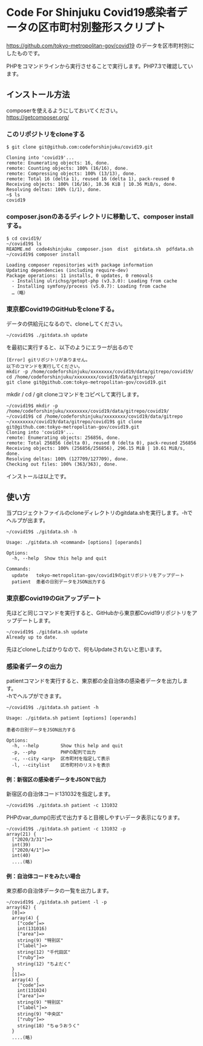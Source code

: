 # Code For Shinjuku Covid19感染者データの区市町村別整形スクリプト

https://github.com/tokyo-metropolitan-gov/covid19 のデータを区市町村別にしたものです。

PHPをコマンドラインから実行させることで実行します。PHP7.3で確認しています。

## インストール方法
composerを使えるようにしておいてください。  
https://getcomposer.org/

### このリポジトリをcloneする

```
$ git clone git@github.com:codeforshinjuku/covid19.git
```

```
Cloning into 'covid19'...
remote: Enumerating objects: 16, done.
remote: Counting objects: 100% (16/16), done.
remote: Compressing objects: 100% (13/13), done.
remote: Total 16 (delta 1), reused 16 (delta 1), pack-reused 0
Receiving objects: 100% (16/16), 10.36 KiB | 10.36 MiB/s, done.
Resolving deltas: 100% (1/1), done.
~$ ls
covid19
```
### composer.jsonのあるディレクトリに移動して、composer installする。

```
$ cd covid19/
~/covid19$ ls
README.md  code4shinjuku  composer.json  dist  gitdata.sh  pdfdata.sh
~/covid19$ composer install
```

```
Loading composer repositories with package information
Updating dependencies (including require-dev)
Package operations: 11 installs, 0 updates, 0 removals
  - Installing ulrichsg/getopt-php (v3.3.0): Loading from cache
  - Installing symfony/process (v5.0.7): Loading from cache
  …（略）
```
### 東京都Covid19のGitHubをcloneする。
データの供給元になるので、cloneしてください。

```
~/covid19$ ./gitdata.sh update
```
を最初に実行すると、以下のようにエラーが出るので
```
[Error] gitリポジトリがありません。
以下のコマンドを実行してください。
mkdir -p /home/codeforshinjuku/xxxxxxxx/covid19/data/gitrepo/covid19/
cd /home/codeforshinjuku/xxxxxxxx/covid19/data/gitrepo/
git clone git@github.com:tokyo-metropolitan-gov/covid19.git
```
mkdir / cd / git cloneコマンドをコピペして実行します。

```
~/covid19$ mkdir -p /home/codeforshinjuku/xxxxxxxx/covid19/data/gitrepo/covid19/
~/covid19$ cd /home/codeforshinjuku/xxxxxxxx/covid19/data/gitrepo
~/xxxxxxxx/covid19/data/gitrepo/covid19$ git clone git@github.com:tokyo-metropolitan-gov/covid19.git
Cloning into 'covid19'...
remote: Enumerating objects: 256856, done.
remote: Total 256856 (delta 0), reused 0 (delta 0), pack-reused 256856
Receiving objects: 100% (256856/256856), 296.15 MiB | 10.61 MiB/s, done.
Resolving deltas: 100% (127709/127709), done.
Checking out files: 100% (363/363), done.
```

インストールは以上です。

## 使い方
当プロジェクトファイルのcloneディレクトリのgitdata.shを実行します。-hでヘルプが出ます。

```
~/covid19$ ./gitdata.sh -h

Usage: ./gitdata.sh <command> [options] [operands]

Options:
  -h, --help  Show this help and quit

Commands:
  update   tokyo-metropolitan-gov/covid19のgitリポジトリをアップデート
  patient  患者の日別データをJSON出力する
```

### 東京都Covid19のGitアップデート

先ほどと同じコマンドを実行すると、GitHubから東京都Covid19リポジトリをアップデートします。
```
~/covid19$ ./gitdata.sh update
Already up to date.
```
先ほどcloneしたばかりなので、何もUpdateされないと思います。

### 感染者データの出力
patientコマンドを実行すると、東京都の全自治体の感染者データを出力します。  
-hでヘルプができます。
```
~/covid19$ ./gitdata.sh patient -h

Usage: ./gitdata.sh patient [options] [operands]

患者の日別データをJSON出力する

Options:
  -h, --help        Show this help and quit
  -p, --php         PHPの配列で出力
  -c, --city <arg>  区市町村を指定して表示
  -l, --citylist    区市町村のリストを表示
```

#### 例：新宿区の感染者データをJSONで出力
新宿区の自治体コード131032を指定します。
```
~/covid19$ ./gitdata.sh patient -c 131032
```
PHPのvar_dump()形式で出力すると目視しやすいデータ表示になります。
```
~/covid19$ ./gitdata.sh patient -c 131032 -p
array(21) {
  ["2020/3/31"]=>
  int(39)
  ["2020/4/1"]=>
  int(40)
  ....(略)
```

#### 例：自治体コードをみたい場合
東京都の自治体データの一覧を出力します。
```
~/covid19$ ./gitdata.sh patient -l -p
array(62) {
  [0]=>
  array(4) {
    ["code"]=>
    int(131016)
    ["area"]=>
    string(9) "特別区"
    ["label"]=>
    string(12) "千代田区"
    ["ruby"]=>
    string(12) "ちよだく"
  }
  [1]=>
  array(4) {
    ["code"]=>
    int(131024)
    ["area"]=>
    string(9) "特別区"
    ["label"]=>
    string(9) "中央区"
    ["ruby"]=>
    string(18) "ちゅうおうく"
  }
  ....(略)
```


